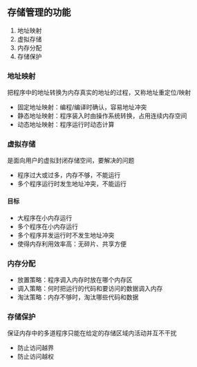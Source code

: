 ## 存储管理的功能
1. 地址映射
2. 虚拟存储
3. 内存分配
4. 存储保护

### 地址映射
把程序中的地址转换为内存真实的地址的过程，又称地址重定位/映射
- 固定地址映射：编程/编译时确认，容易地址冲突
- 静态地址映射：程序装入时由操作系统转换，占用连续内存空间
- 动态地址映射：程序运行时动态计算

### 虚拟存储
是面向用户的虚拟封闭存储空间，要解决的问题
- 程序过大或过多，内存不够，不能运行
- 多个程序运行时发生地址冲突，不能运行

#### 目标
- 大程序在小内存运行
- 多个程序在小内存运行
- 多个程序并发运行时不发生地址冲突
- 使得内存利用效率高：无碎片、共享方便

### 内存分配
- 放置策略：程序调入内存时放在哪个内存区
- 调入策略：何时把运行的代码和要访问的数据调入内存
- 淘汰策略：内存不够时，淘汰哪些代码和数据

### 存储保护
保证内存中的多道程序只能在给定的存储区域内活动并互不干扰
- 防止访问越界
- 防止访问越权

